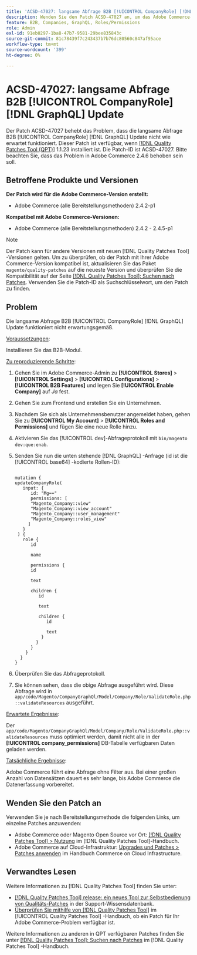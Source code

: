 ```yaml
---
title: 'ACSD-47027: langsame Abfrage B2B [!UICONTROL CompanyRole] [!DNL GraphQL] Update'
description: Wenden Sie den Patch ACSD-47027 an, um das Adobe Commerce-Problem zu beheben, bei dem eine langsame Abfrage B2B [!UICONTROL CompanyRole] [!DNL GraphQL] aktualisiert wird.
feature: B2B, Companies, GraphQL, Roles/Permissions
role: Admin
exl-id: 91eb0297-1ba8-47b7-9581-29bee835843c
source-git-commit: 81c78439f7c243437b7b76dc80560c847af95ace
workflow-type: tm+mt
source-wordcount: '399'
ht-degree: 0%

---
```


# ACSD-47027: langsame Abfrage B2B [!UICONTROL CompanyRole] [!DNL GraphQL] Update

Der Patch ACSD-47027 behebt das Problem, dass die langsame Abfrage B2B [!UICONTROL CompanyRole] [!DNL GraphQL] Update nicht wie erwartet funktioniert. Dieser Patch ist verfügbar, wenn [[!DNL Quality Patches Tool (QPT)]](https://experienceleague.adobe.com/en/docs/commerce-knowledge-base/kb/announcements/commerce-announcements/magento-quality-patches-released-new-tool-to-self-serve-quality-patches) 1.1.23 installiert ist. Die Patch-ID ist ACSD-47027. Bitte beachten Sie, dass das Problem in Adobe Commerce 2.4.6 behoben sein soll.

## Betroffene Produkte und Versionen

**Der Patch wird für die Adobe Commerce-Version erstellt:**
* Adobe Commerce (alle Bereitstellungsmethoden) 2.4.2-p1

**Kompatibel mit Adobe Commerce-Versionen:**
* Adobe Commerce (alle Bereitstellungsmethoden) 2.4.2 - 2.4.5-p1

>[!NOTE]
>
>Der Patch kann für andere Versionen mit neuen [!DNL Quality Patches Tool] -Versionen gelten. Um zu überprüfen, ob der Patch mit Ihrer Adobe Commerce-Version kompatibel ist, aktualisieren Sie das Paket `magento/quality-patches` auf die neueste Version und überprüfen Sie die Kompatibilität auf der Seite [[!DNL Quality Patches Tool]: Suchen nach Patches](https://experienceleague.adobe.com/tools/commerce-quality-patches/index.html). Verwenden Sie die Patch-ID als Suchschlüsselwort, um den Patch zu finden.

## Problem

Die langsame Abfrage B2B [!UICONTROL CompanyRole] [!DNL GraphQL] Update funktioniert nicht erwartungsgemäß.

<u>Voraussetzungen</u>:

Installieren Sie das B2B-Modul.

<u>Zu reproduzierende Schritte</u>:

1. Gehen Sie im Adobe Commerce-Admin zu **[!UICONTROL Stores]** > **[!UICONTROL Settings]** > **[!UICONTROL Configurations]** > **[!UICONTROL B2B Features]** und legen Sie **[!UICONTROL Enable Company]** auf _Ja_ fest.
1. Gehen Sie zum Frontend und erstellen Sie ein Unternehmen.
1. Nachdem Sie sich als Unternehmensbenutzer angemeldet haben, gehen Sie zu **[!UICONTROL My Account]** > **[!UICONTROL Roles and Permissions]** und fügen Sie eine neue Rolle hinzu.
1. Aktivieren Sie das [!UICONTROL dev]-Abfrageprotokoll mit `bin/magento dev:que:enab`.
1. Senden Sie nun die unten stehende [!DNL GraphQL] -Anfrage (id ist die [!UICONTROL base64] -kodierte Rollen-ID):

   <pre><code>
   mutation {
   updateCompanyRole(
      input: {
         id: "Mg=="
         permissions: [
         "Magento_Company::view"
         "Magento_Company::view_account"
         "Magento_Company::user_management"
         "Magento_Company::roles_view"
        ]
      }
    ) {
      role {
         id

         name

         permissions {
         id

         text

         children {
            id

            text

            children {
               id

               text
             }
           }
         }
       }
     }
   }
   </code></pre>

1. Überprüfen Sie das Abfrageprotokoll.
1. Sie können sehen, dass die obige Abfrage ausgeführt wird. Diese Abfrage wird in `app/code/Magento/CompanyGraphQl/Model/Company/Role/ValidateRole.php::validateResources` ausgeführt.

<u>Erwartete Ergebnisse</u>:

Der `app/code/Magento/CompanyGraphQl/Model/Company/Role/ValidateRole.php::validateResources` muss optimiert werden, damit nicht alle in der **[!UICONTROL company_permissions]** DB-Tabelle verfügbaren Daten geladen werden.

<u>Tatsächliche Ergebnisse</u>:

Adobe Commerce führt eine Abfrage ohne Filter aus. Bei einer großen Anzahl von Datensätzen dauert es sehr lange, bis Adobe Commerce die Datenerfassung vorbereitet.

## Wenden Sie den Patch an

Verwenden Sie je nach Bereitstellungsmethode die folgenden Links, um einzelne Patches anzuwenden:

* Adobe Commerce oder Magento Open Source vor Ort: [[!DNL Quality Patches Tool] > Nutzung](/help/tools/quality-patches-tool/usage.md) im [!DNL Quality Patches Tool]-Handbuch.
* Adobe Commerce auf Cloud-Infrastruktur: [Upgrades und Patches > Patches anwenden](https://experienceleague.adobe.com/docs/commerce-cloud-service/user-guide/develop/upgrade/apply-patches.html) im Handbuch Commerce on Cloud Infrastructure. 

## Verwandtes Lesen

Weitere Informationen zu [!DNL Quality Patches Tool] finden Sie unter:

* [[!DNL Quality Patches Tool] release: ein neues Tool zur Selbstbedienung von Qualitäts-Patches](https://experienceleague.adobe.com/en/docs/commerce-knowledge-base/kb/announcements/commerce-announcements/magento-quality-patches-released-new-tool-to-self-serve-quality-patches) in der Support-Wissensdatenbank.
* [Überprüfen Sie mithilfe von  [!DNL Quality Patches Tool]](/help/tools/quality-patches-tool/patches-available-in-qpt/check-patch-for-magento-issue-with-magento-quality-patches.md) im [!UICONTROL Quality Patches Tool] -Handbuch, ob ein Patch für Ihr Adobe Commerce-Problem verfügbar ist.


Weitere Informationen zu anderen in QPT verfügbaren Patches finden Sie unter [[!DNL Quality Patches Tool]: Suchen nach Patches](https://experienceleague.adobe.com/tools/commerce-quality-patches/index.html) im [!DNL Quality Patches Tool] -Handbuch.
